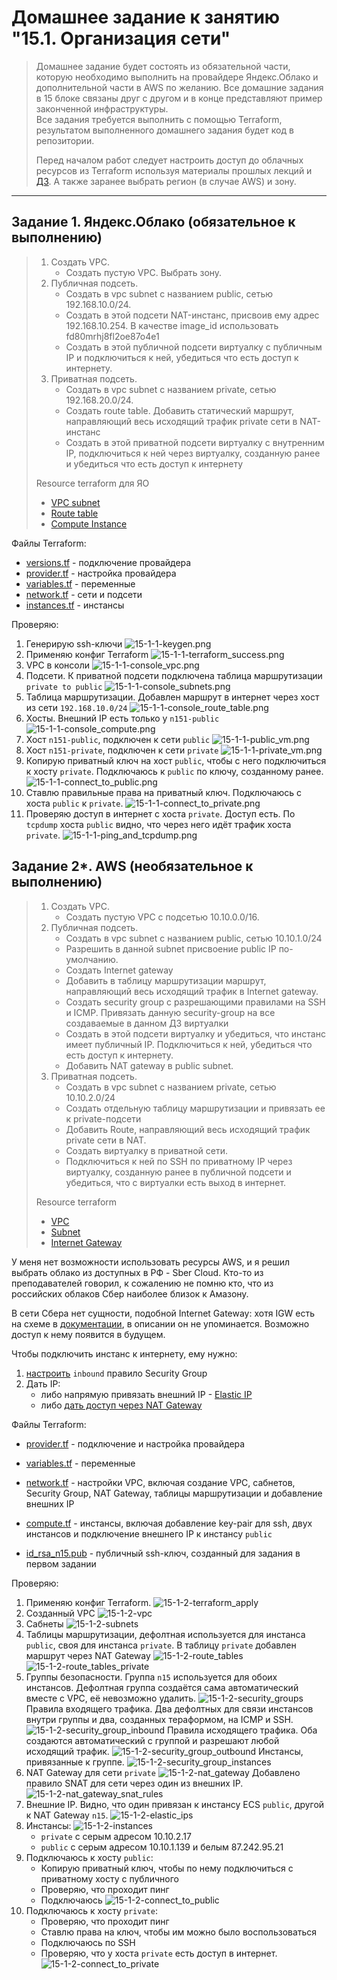 # Домашнее задание к занятию "15.1. Организация сети"

> Домашнее задание будет состоять из обязательной части, которую необходимо выполнить на провайдере Яндекс.Облако и дополнительной части в AWS по желанию. Все домашние задания в 15 блоке связаны друг с другом и в конце представляют пример законченной инфраструктуры.  
> Все задания требуется выполнить с помощью Terraform, результатом выполненного домашнего задания будет код в репозитории. 
> 
> Перед началом работ следует настроить доступ до облачных ресурсов из Terraform используя материалы прошлых лекций и [ДЗ](https://github.com/netology-code/virt-homeworks/tree/master/07-terraform-02-syntax ). А также заранее выбрать регион (в случае AWS) и зону.

---
## Задание 1. Яндекс.Облако (обязательное к выполнению)

> 1. Создать VPC.
>       - Создать пустую VPC. Выбрать зону.
> 2. Публичная подсеть.
>       - Создать в vpc subnet с названием public, сетью 192.168.10.0/24.
>       - Создать в этой подсети NAT-инстанс, присвоив ему адрес 192.168.10.254. В качестве image_id использовать fd80mrhj8fl2oe87o4e1
>       - Создать в этой публичной подсети виртуалку с публичным IP и подключиться к ней, убедиться что есть доступ к интернету.
> 3. Приватная подсеть.
>       - Создать в vpc subnet с названием private, сетью 192.168.20.0/24.
>       - Создать route table. Добавить статический маршрут, направляющий весь исходящий трафик private сети в NAT-инстанс
>       - Создать в этой приватной подсети виртуалку с внутренним IP, подключиться к ней через виртуалку, созданную ранее и убедиться что есть доступ к интернету
> 
> Resource terraform для ЯО
> - [VPC subnet](https://registry.terraform.io/providers/yandex-cloud/yandex/latest/docs/resources/vpc_subnet)
> - [Route table](https://registry.terraform.io/providers/yandex-cloud/yandex/latest/docs/resources/vpc_route_table)
> - [Compute Instance](https://registry.terraform.io/providers/yandex-cloud/yandex/latest/docs/resources/compute_instance)

Файлы Terraform:

* [versions.tf](./15.1/yandex/versions.tf) - подключение провайдера
* [provider.tf](./15.1/yandex/provider.tf) - настройка провайдера
* [variables.tf](./15.1/yandex/variables.tf) - переменные
* [network.tf](./15.1/yandex/network.tf) - сети и подсети
* [instances.tf](./15.1/yandex/instances.tf) - инстансы

Проверяю:
1. Генерирую ssh-ключи
![15-1-1-keygen.png](./media/15-1-1-keygen.png)
1. Применяю конфиг Terraform
![15-1-1-terraform_success.png](./media/15-1-1-terraform_success.png)
1. VPC в консоли
![15-1-1-console_vpc.png](./media/15-1-1-console_vpc.png)
1. Подсети. К приватной подсети подключена таблица маршрутизации `private to public`
![15-1-1-console_subnets.png](./media/15-1-1-console_subnets.png)
1. Таблица маршрутизации. Добавлен маршрут в интернет через хост из сети `192.168.10.0/24`
![15-1-1-console_route_table.png](./media/15-1-1-console_route_table.png)
1. Хосты. Внешний IP есть только у `n151-public`
![15-1-1-console_compute.png](./media/15-1-1-console_compute.png)
1. Хост `n151-public`, подключен к сети `public`
![15-1-1-public_vm.png](./media/15-1-1-public_vm.png)
1. Хост `n151-private`, подключен к сети `private`
![15-1-1-private_vm.png](./media/15-1-1-private_vm.png)
1. Копирую приватный ключ на хост `public`, чтобы с него подключиться к хосту `private`. Подключаюсь к `public` по ключу, созданному ранее.
![15-1-1-connect_to_public.png](./media/15-1-1-connect_to_public.png)
1. Ставлю правильные права на приватный ключ. Подключаюсь с хоста `public` к `private`.
![15-1-1-connect_to_private.png](./media/15-1-1-connect_to_private.png)
1. Проверяю доступ в интернет с хоста `private`. Доступ есть. По `tcpdump` хоста `public` видно, что через него идёт трафик хоста `private`.
![15-1-1-ping_and_tcpdump.png](./media/15-1-1-ping_and_tcpdump.png)

## Задание 2*. AWS (необязательное к выполнению)

> 1. Создать VPC.
>       - Cоздать пустую VPC с подсетью 10.10.0.0/16.
> 2. Публичная подсеть.
>       - Создать в vpc subnet с названием public, сетью 10.10.1.0/24
>       - Разрешить в данной subnet присвоение public IP по-умолчанию. 
>       - Создать Internet gateway 
>       - Добавить в таблицу маршрутизации маршрут, направляющий весь исходящий трафик в Internet gateway.
>       - Создать security group с разрешающими правилами на SSH и ICMP. Привязать данную security-group на все создаваемые в данном ДЗ виртуалки
>       - Создать в этой подсети виртуалку и убедиться, что инстанс имеет публичный IP. Подключиться к ней, убедиться что есть доступ к интернету.
>       - Добавить NAT gateway в public subnet.
> 3. Приватная подсеть.
>       - Создать в vpc subnet с названием private, сетью 10.10.2.0/24
>       - Создать отдельную таблицу маршрутизации и привязать ее к private-подсети
>       - Добавить Route, направляющий весь исходящий трафик private сети в NAT.
>       - Создать виртуалку в приватной сети.
>       - Подключиться к ней по SSH по приватному IP через виртуалку, созданную ранее в публичной подсети и убедиться, что с виртуалки есть выход в интернет.
> 
> Resource terraform
> - [VPC](https://registry.terraform.io/providers/hashicorp/aws/latest/docs/resources/vpc)
> - [Subnet](https://registry.terraform.io/providers/hashicorp/aws/latest/docs/resources/subnet)
> - [Internet Gateway](https://registry.terraform.io/providers/hashicorp/aws/latest/docs/resources/internet_gateway)

У меня нет возможности использовать ресурсы AWS, и я решил выбрать облако из доступных в РФ - Sber Cloud. Кто-то из преподавателей говорил, к сожалению не помню кто, что из российских облаков Сбер наиболее близок к Амазону.

В сети Сбера нет сущности, подобной Internet Gateway: хотя IGW есть на схеме в [документации](https://docs.sbercloud.ru/vpc/ug/index.html), в описании он не упоминается. Возможно доступ к нему появится в будущем. 

Чтобы подключить инстанс к интернету, ему нужно:
1. [настроить](https://docs.sbercloud.ru/ecs/ug/topics/faq_net-settings_access-to-internet.html) `inbound` правило Security Group
2. Дать IP:
    - либо напрямую привязать внешний IP - [Elastic IP](https://docs.sbercloud.ru/network-elastic_ip/ug/index.html)
    - либо [дать доступ через NAT Gateway](https://docs.sbercloud.ru/ecs/ug/topics/faq_net-settings_ecs-access-to-internet.html)

Файлы Terraform:
* [provider.tf](./15.1/sber/provider.tf) - подключение и настройка провайдера
* [variables.tf](./15.1/sber/variables.tf) - переменные
* [network.tf](./15.1/sber/network.tf) - настройки VPC, включая создание VPC, сабнетов, Security Group, NAT Gateway, таблицы маршрутизации и добавление внешних IP
* [compute.tf](./15.1/sber/compute.tf) - инстансы, включая добавление key-pair для ssh, двух инстансов и подключение внешнего IP к инстансу `public`

* [id_rsa_n15.pub](./15.1/yandex/id_rsa_n15.pub) - публичный ssh-ключ, созданный для задания в первом задании

Проверяю:
1) Применяю конфиг Terraform.
![15-1-2-terraform_apply](./media/15-1-2-terraform_apply.png)
2) Созданный VPC
![15-1-2-vpc](./media/15-1-2-vpc.png)
3) Сабнеты
![15-1-2-subnets](./media/15-1-2-subnets.png)
4) Таблицы маршрутизации, дефолтная используется для инстанса `public`, своя для инстанса `private`. В таблицу `private` добавлен маршрут через NAT Gateway 
![15-1-2-route_tables](./media/15-1-2-route_tables.png)
![15-1-2-route_tables_private](./media/15-1-2-route_tables_private.png)
5) Группы безопасности. Группа `n15` используется для обоих инстансов. Дефолтная группа создаётся сама автоматический вместе с VPC, её невозможно удалить.
![15-1-2-security_groups](./media/15-1-2-security_groups.png)
Правила входящего трафика. Два дефолтных для связи инстансов внутри группы и два, созданных тераформом, на ICMP и SSH.
![15-1-2-security_group_inbound](./media/15-1-2-security_group_inbound.png)
Правила исходящего трафика. Оба создаются автоматический с группой и разрешают любой исходящий трафик.
![15-1-2-security_group_outbound](./media/15-1-2-security_group_outbound.png)
Инстансы, привязанные к группе.
![15-1-2-security_group_instances](./media/15-1-2-security_group_instances.png)
6) NAT Gateway для сети `private`
![15-1-2-nat_gateway](./media/15-1-2-nat_gateway.png)
Добавлено правило SNAT для сети через один из внешних IP.
![15-1-2-nat_gateway_snat_rules](./media/15-1-2-nat_gateway_snat_rules.png)
7) Внешние IP. Видно, что один привязан к инстансу ECS `public`, другой к NAT Gateway `n15`.
![15-1-2-elastic_ips](./media/15-1-2-elastic_ips.png)
8) Инстансы:
![15-1-2-instances](./media/15-1-2-instances.png)
    - `private` с серым адресом 10.10.2.17
    - `public` с серым адресом 10.10.1.139 и белым 87.242.95.21
10) Подключаюсь к хосту `public`:
    - Копирую приватный ключ, чтобы по нему подключиться с приватному хосту с публичного
    - Проверяю, что проходит пинг
    - Подключаюсь
![15-1-2-connect_to_public](./media/15-1-2-connect_to_public.png)
11) Подключаюсь к хосту `private`:
    - Проверяю, что проходит пинг
    - Ставлю права на ключ, чтобы им можно было воспользоваться
    - Подключаюсь по SSH
    - Проверяю, что у хоста `private` есть доступ в интернет.
![15-1-2-connect_to_private](./media/15-1-2-connect_to_private.png)
